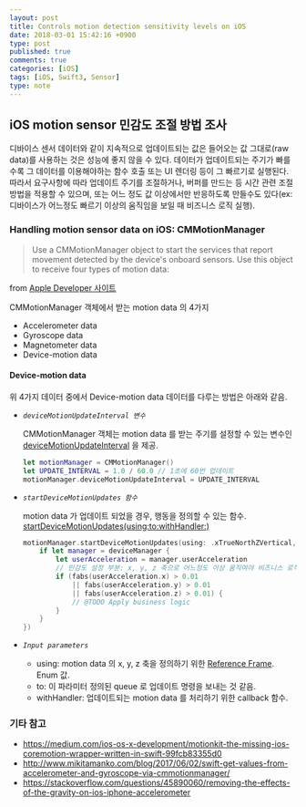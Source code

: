 ```yaml
---
layout: post
title: Controls motion detection sensitivity levels on iOS
date: 2018-03-01 15:42:16 +0900
type: post
published: true
comments: true
categories: [iOS]
tags: [iOS, Swift3, Sensor]
type: note
---
```


## iOS motion sensor 민감도 조절 방법 조사
디바이스 센서 데이터와 같이 지속적으로 업데이트되는 값은 들어오는 값 그대로(raw data)를 사용하는 것은 성능에 좋지 않을 수 있다.
데이터가 업데이트되는 주기가 빠를수록 그 데이터를 이용해야하는 함수 호출 또는 UI 렌더링 등이 그 빠르기로 실행된다.
따라서 요구사항에 따라 업데이트 주기를 조절하거나, 버퍼를 만드는 등 시간 관련 조절 방법을 적용할 수 있으며,
또는 어느 정도 값 이상에서만 반응하도록 만들수도 있다(ex: 디바이스가 어느정도 빠르기 이상의 움직임을 보일 때 비즈니스 로직 실행).


### Handling motion sensor data on iOS: CMMotionManager
> Use a CMMotionManager object to start the services that report movement detected by the device's onboard sensors. Use this object to receive four types of motion data:

from [Apple Developer 사이트](https://developer.apple.com/documentation/coremotion/cmmotionmanager)

CMMotionManager 객체에서 받는 motion data 의 4가지
- Accelerometer data 
- Gyroscope data
- Magnetometer data
- Device-motion data

#### Device-motion data
위 4가지 데이터 중에서 Device-motion data 데이터를 다루는 방법은 아래와 같음.

- *`deviceMotionUpdateInterval 변수`*

    CMMotionManager 객체는 motion data 를 받는 주기를 설정할 수 있는 변수인 
    [deviceMotionUpdateInterval](https://developer.apple.com/documentation/coremotion/cmmotionmanager/1616065-devicemotionupdateinterval)
    을 제공.
 
    ```swift
    let motionManager = CMMotionManager()
    let UPDATE_INTERVAL = 1.0 / 60.0 // 1초에 60번 업데이트
    motionManager.deviceMotionUpdateInterval = UPDATE_INTERVAL
    ```

- *`startDeviceMotionUpdates 함수`*

    motion data 가 업데이트 되었을 경우, 행동을 정의할 수 있는 함수.
    [startDeviceMotionUpdates(using:to:withHandler:)](https://developer.apple.com/documentation/coremotion/cmmotionmanager/1616176-startdevicemotionupdates)
    
    ```swift
    motionManager.startDeviceMotionUpdates(using: .xTrueNorthZVertical, to: OperationQueue.current!, withHandler: { deviceManager, error in
        if let manager = deviceManager {
            let userAcceleration = manager.userAcceleration
            // 민감도 설정 부분: x, y, z 축으로 어느정도 이상 움직여야 비즈니스 로직 진행되는 조건 적용
            if (fabs(userAcceleration.x) > 0.01
                || fabs(userAcceleration.y) > 0.01
                || fabs(userAcceleration.z) > 0.01) {
                // @TODO Apply business logic
            }
        }
    })
    ```

- *`Input parameters`*
    + using: motion data 의 x, y, z 축을 정의하기 위한 [Reference Frame](https://en.wikipedia.org/wiki/Frame_of_reference). Enum 값. 
    + to: 이 파라미터 정의된 queue 로 업데이트 명령을 보내는 것 같음.  
    + withHandler: 업데이트되는 motion data 를 처리하기 위한 callback 함수.

### 기타 참고
- https://medium.com/ios-os-x-development/motionkit-the-missing-ios-coremotion-wrapper-written-in-swift-99fcb83355d0
- http://www.mikitamanko.com/blog/2017/06/02/swift-get-values-from-accelerometer-and-gyroscope-via-cmmotionmanager/
- https://stackoverflow.com/questions/45890060/removing-the-effects-of-the-gravity-on-ios-iphone-accelerometer
